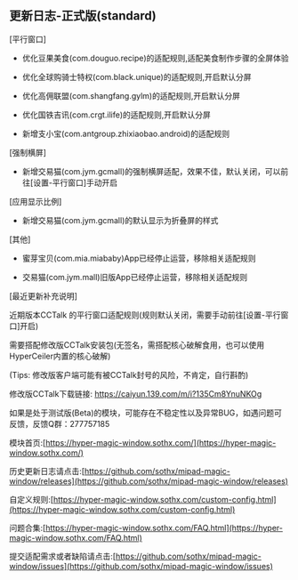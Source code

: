 ## 更新日志-正式版(standard)

[平行窗口]

- 优化豆果美食(com.douguo.recipe)的适配规则,适配美食制作步骤的全屏体验

- 优化全球购骑士特权(com.black.unique)的适配规则,开启默认分屏

- 优化高佣联盟(com.shangfang.gylm)的适配规则,开启默认分屏

- 优化国铁吉讯(com.crgt.ilife)的适配规则,开启默认分屏

- 新增支小宝(com.antgroup.zhixiaobao.android)的适配规则

[强制横屏]

- 新增交易猫(com.jym.gcmall)的强制横屏适配，效果不佳，默认关闭，可以前往[设置-平行窗口]手动开启


[应用显示比例]

- 新增交易猫(com.jym.gcmall)的默认显示为折叠屏的样式

[其他]

- 蜜芽宝贝(com.mia.miababy)App已经停止运营，移除相关适配规则

- 交易猫(com.jym.mall)旧版App已经停止运营，移除相关适配规则

[最近更新补充说明]

近期版本CCTalk 的平行窗口适配规则(规则默认关闭，需要手动前往[设置-平行窗口]开启)

需要搭配修改版CCTalk安装包(无签名，需搭配核心破解食用，也可以使用HyperCeiler内置的核心破解)

(Tips: 修改版客户端可能有被CCTalk封号的风险，不肯定，自行斟酌)

修改版CCTalk下载链接:  https://caiyun.139.com/m/i?135Cm8YnuNKOg



如果是处于测试版(Beta)的模块，可能存在不稳定性以及异常BUG，如遇问题可反馈，反馈Q群：277757185

模块首页:[https://hyper-magic-window.sothx.com/](https://hyper-magic-window.sothx.com/)

历史更新日志请点击:[https://github.com/sothx/mipad-magic-window/releases](https://github.com/sothx/mipad-magic-window/releases)

自定义规则:[https://hyper-magic-window.sothx.com/custom-config.html](https://hyper-magic-window.sothx.com/custom-config.html)

问题合集:[https://hyper-magic-window.sothx.com/FAQ.html](https://hyper-magic-window.sothx.com/FAQ.html)

提交适配需求或者缺陷请点击:[https://github.com/sothx/mipad-magic-window/issues](https://github.com/sothx/mipad-magic-window/issues)
